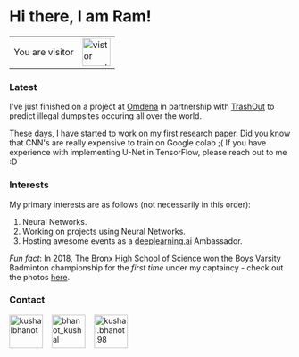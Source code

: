 # Hi there, I am Ram!

<table>
  <tr>
    <td>You are visitor</td>
    <td><img src="https://profile-counter.glitch.me/ramanshsharma2806/count.svg" alt="vistor count" height="50" /></td>
  </tr>
</table>



### Latest

I've just finished on a project at [Omdena](https://omdena.com/) in partnership with [TrashOut](https://www.trashout.ngo/) to predict illegal dumpsites occuring all over the world.

These days, I have started to work on my first research paper. Did you know that CNN's are really expensive to train on Google colab ;( If you have experience with implementing U-Net in TensorFlow, please reach out to me :D

### Interests

My primary interests are as follows (not necessarily in this order):

1. Neural Networks.
2. Working on projects using Neural Networks.
3. Hosting awesome events as a [deeplearning.ai](http://deeplearning.ai/) Ambassador.

*Fun fact*: In 2018, The Bronx High School of Science won the Boys Varsity Badminton championship for the _first time_ under my captaincy - check out the photos [here](https://www.flickr.com/photos/30144140@N05/albums/72157674450437607).

### Contact

<p align="left">
  <a href="https://linkedin.com/in/ramanshsharma" target="_blank"><img align="center" src="https://cdn.jsdelivr.net/npm/simple-icons@3.0.1/icons/linkedin.svg" alt="kushalbhanot" height="60" width="60" /></a> &nbsp;&nbsp;
<a href="https://twitter.com/ramanshsharma1" target="_blank"><img align="center" src="https://cdn.jsdelivr.net/npm/simple-icons@3.0.1/icons/twitter.svg" alt="bhanot_kushal" height="60" width="60" /></a> &nbsp;&nbsp;
<a href="mailto:sharmar@bxscience.edu" target="_blank"><img align="center" src="https://cdn.jsdelivr.net/npm/simple-icons@3.0.1/icons/gmail.svg" alt="kushal.bhanot.98" height="60" width="60" /></a>
</p>
